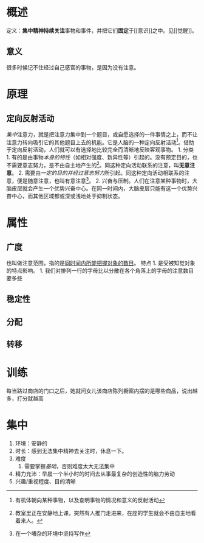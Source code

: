 # 概述
定义：**集中精神持续关注**事物和事件，并把它们**固定**于[[意识]]之中。见[[觉醒]]。
## 意义
很多时候记不住经过自己感官的事物，是因为没有注意。
# 原理
## 定向反射活动
*集中*注意力，就是把注意力集中到一个题目，或自愿选择的一件事情之上，而不让注意力转向吸引它的其他题目上去的机能。它是人脑的一种定向反射活动[^1]。借助于定向反射活动，人们就可以有选择地比较完全而清晰地反映客观事物。
	1. 分类
		1. 有的是由事物*本身的特性*（如相对强度、新异性等）引起的。没有预定目的，也不需要意志努力，是不由自主地产生的[^2]。同这种定向活动联系的注意，叫**无意注意**。
		2. 需要由*一定的目的并经过意志努力*所引起。同这种定向活动相联系的注意，便是随意注意，也叫有意注意[^3]。
	2. 兴奋与压制。人们在注意某种事物时，大脑皮层就会产生一个优势兴奋中心。在同一时间内，大脑皮层只能有这一个优势兴奋中心，而其他区域都或深或浅地处于抑制状态。
# 属性
##  广度
也叫做注意范围，指的是<u>同时间内所能把握对象的数目</u>。
特点
	1. 是受被知觉对象的特点影响。
		1. 我们对排列一行的字母比以分散在各个角落上的字母的注意数目要多些

## 稳定性
## 分配
## 转移

# 训练
每当路过商店的门口之后，她就问女儿该商店陈列橱窗内摆的是哪些商品，说出越多，打分就越高

# 集中
1. 环境：安静的
2. 时长：感到无法集中精神去关注时，休息一下。
3. 难度
	1. 需要掌握*基础*，否则难度太大无法集中
4. 精力充沛：早晨一个半小时的时间去从事最复杂的创造性的脑力劳动
5. 兴趣/重视程度、目的清晰


[^1]: 有机体朝向某种事物，以及查明事物的情况和意义的反射活动
[^2]: 教室里正在安静地上课，突然有人推门走进来，在座的学生就会不由自主地看着来人。
[^3]: 在一个嘈杂的环境中坚持写作